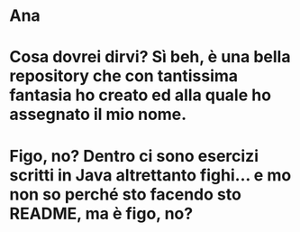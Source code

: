 # Ana
# Cosa dovrei dirvi? Sì beh, è una bella repository che con tantissima fantasia ho creato ed alla quale ho assegnato il mio nome.
# Figo, no? Dentro ci sono esercizi scritti in Java altrettanto fighi... e mo non so perché sto facendo sto README, ma è figo, no?
